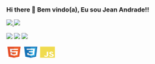 ### Hi there 👋 Bem vindo(a), Eu sou Jean Andrade!!

<!--
**jeanfma/jeanfma** is a ✨ _special_ ✨ repository because its `README.md` (this file) appears on your GitHub profile.

Here are some ideas to get you started:

- 🔭 I’m currently working on ...
- 🌱 I’m currently learning ...
- 👯 I’m looking to collaborate on ...
- 🤔 I’m looking for help with ...
- 💬 Ask me about ...
- 📫 How to reach me: ...
- 😄 Pronouns: ...
- ⚡ Fun fact: ...
-->

<div>
  <a href="https://github.com/jeanfma">
  <img height="180em" src="https://github-readme-stats.vercel.app/api?username=jeanfma&show_icons=true&theme=dark&include_all_commits=true&count_private=true"/>
  <img height="180em" src="https://github-readme-stats.vercel.app/api/top-langs/?username=jeanfma&layout=compact&langs_count=7&theme=dark"/>
</div>
  
<!-- <div>  
<img align="center" src='https://img.shields.io/badge/Steam-000000?style=for-the-badge&logo=steam&logoColor=white' title="Steam" alt="https://github.com/jeanfma">
<img align="center" src='https://img.shields.io/badge/Counter_Strike-000000?style=for-the-badge&logo=counter-strike&logoColor=white' title="Jogava CS..." alt="https://github.com/jeanfma">
</div> -->
  
  <br>
<div>
  <a href="https://discord.gg/Y9vGv7gqZd" target="_blank"><img src="https://img.shields.io/badge/Discord-7289DA?style=for-the-badge&logo=discord&logoColor=white" target="_blank"></a>
  <a href="https://www.linkedin.com/in/jean-fm-andrade/" target="_blank"><img src="https://img.shields.io/badge/-LinkedIn-%230077B5?style=for-the-badge&logo=linkedin&logoColor=white" target="_blank"></a> 
  <a href="https://www.instagram.com/_jean.andrade_/" target="_blank"><img src="https://img.shields.io/badge/-Instagram-%23E4405F?style=for-the-badge&logo=instagram&logoColor=white" target="_blank"></a>
</div>

<div style="display: inline_block"><br>
<img align="center" alt="-HTML" height="30" width="40" src="https://raw.githubusercontent.com/devicons/devicon/master/icons/html5/html5-original.svg">
<img align="center" alt="CSS" height="30" width="40" src="https://raw.githubusercontent.com/devicons/devicon/master/icons/css3/css3-original.svg">
<img align="center" alt="Rafa-Js" height="30" width="40" src="https://raw.githubusercontent.com/devicons/devicon/master/icons/javascript/javascript-plain.svg">
<!-- <img align="center" alt="Python" height="30" width="40" src="https://raw.githubusercontent.com/devicons/devicon/master/icons/python/python-original.svg"> -->

</div>
  


